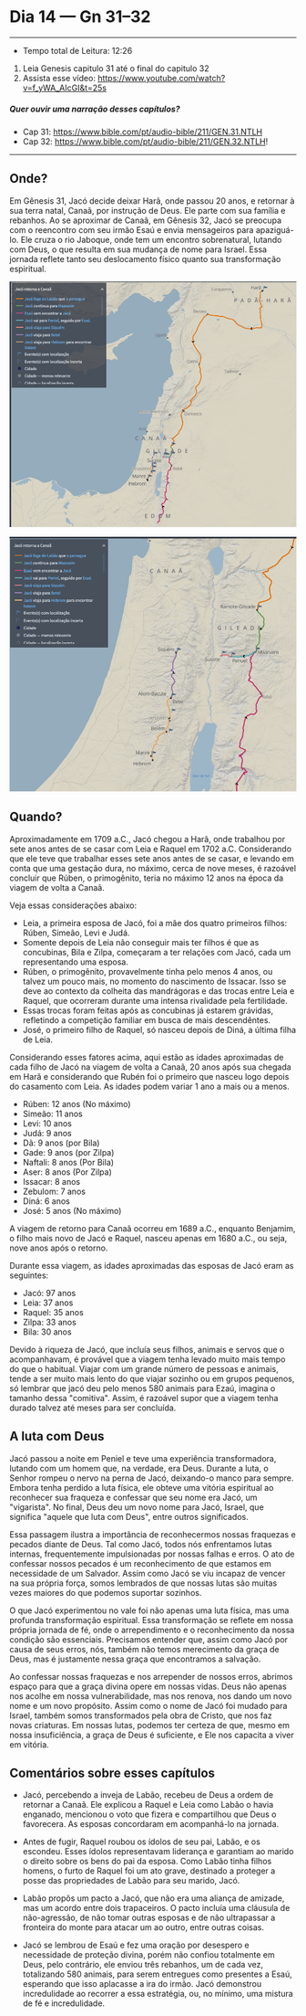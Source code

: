 # Dia 14 — Gn 31–32

--- 

- Tempo total de Leitura: 12:26

1. Leia Genesis capitulo 31 até o final do capitulo 32
2. Assista esse vídeo: https://www.youtube.com/watch?v=f_yWA_AIcGI&t=25s

##### Quer ouvir uma narração desses capítulos?

- Cap 31: https://www.bible.com/pt/audio-bible/211/GEN.31.NTLH
- Cap 32: https://www.bible.com/pt/audio-bible/211/GEN.32.NTLH!

---

## Onde?

Em Gênesis 31, Jacó decide deixar Harã, onde passou 20 anos, e retornar à sua terra natal, Canaã, por instrução de Deus. Ele parte com sua família e rebanhos. Ao se aproximar de Canaã, em Gênesis 32, Jacó se preocupa com o reencontro com seu irmão Esaú e envia mensageiros para apaziguá-lo. Ele cruza o rio Jaboque, onde tem um encontro sobrenatural, lutando com Deus, o que resulta em sua mudança de nome para Israel. Essa jornada reflete tanto seu deslocamento físico quanto sua transformação espiritual.

![img.png](../../images/img_22.png)

![img_1.png](../../images/img_23.png)


## Quando? 

Aproximadamente em 1709 a.C., Jacó chegou a Harã, onde trabalhou por sete anos antes de se casar com Leia e Raquel em 1702 a.C. Considerando que ele teve que trabalhar esses sete anos antes de se casar, e levando em conta que uma gestação dura, no máximo, cerca de nove meses, é razoável concluir que Rúben, o primogênito, teria no máximo 12 anos na época da viagem de volta a Canaã.

Veja essas considerações abaixo:
- Leia, a primeira esposa de Jacó, foi a mãe dos quatro primeiros filhos: Rúben, Simeão, Levi e Judá.
- Somente depois de Leia não conseguir mais ter filhos é que as concubinas, Bila e Zilpa, começaram a ter relações com Jacó, cada um representando uma esposa.
- Rúben, o primogênito, provavelmente tinha pelo menos 4 anos, ou talvez um pouco mais, no momento do nascimento de Issacar. Isso se deve ao contexto da colheita das mandrágoras e das trocas entre Leia e Raquel, que ocorreram durante uma intensa rivalidade pela fertilidade. 
- Essas trocas foram feitas após as concubinas já estarem grávidas, refletindo a competição familiar em busca de mais descendêntes. 
- José, o primeiro filho de Raquel, só nasceu depois de Diná, a última filha de Leia.

Considerando esses fatores acima, aqui estão as idades aproximadas de cada filho de Jacó na viagem de volta a Canaã, 20 anos após sua chegada em Harã e considerando que Rubén foi o primeiro que nasceu logo depois do casamento com Leia. As idades podem variar 1 ano a mais ou a menos.

- Rúben: 12 anos (No máximo)
- Simeão: 11 anos
- Levi: 10 anos
- Judá: 9 anos
- Dã: 9 anos (por Bila)
- Gade: 9 anos (por Zilpa)
- Naftali: 8 anos (Por Bila)
- Aser: 8 anos (Por Zilpa)
- Issacar: 8 anos 
- Zebulom: 7 anos
- Diná: 6 anos
- José: 5 anos (No máximo)

A viagem de retorno para Canaã ocorreu em 1689 a.C., enquanto Benjamim, o filho mais novo de Jacó e Raquel, nasceu apenas em 1680 a.C., ou seja, nove anos após o retorno.

Durante essa viagem, as idades aproximadas das esposas de Jacó eram as seguintes:

- Jacó: 97 anos
- Leia: 37 anos
- Raquel: 35 anos
- Zilpa: 33 anos
- Bila: 30 anos

Devido à riqueza de Jacó, que incluía seus filhos, animais e servos que o acompanhavam, é provável que a viagem tenha levado muito mais tempo do que o habitual. Viajar com um grande número de pessoas e animais, tende a ser muito mais lento do que viajar sozinho ou em grupos pequenos, só lembrar que jacó deu pelo menos 580 animais para Ezaú, imagina o tamanho dessa "comitiva". Assim, é razoável supor que a viagem tenha durado talvez até meses para ser concluída.

## A luta com Deus

Jacó passou a noite em Peniel e teve uma experiência transformadora, lutando com um homem que, na verdade, era Deus. Durante a luta, o Senhor rompeu o nervo na perna de Jacó, deixando-o manco para sempre. Embora tenha perdido a luta física, ele obteve uma vitória espiritual ao reconhecer sua fraqueza e confessar que seu nome era Jacó, um "vigarista". No final, Deus deu um novo nome para Jacó, Israel, que significa "aquele que luta com Deus", entre outros significados.

Essa passagem ilustra a importância de reconhecermos nossas fraquezas e pecados diante de Deus. Tal como Jacó, todos nós enfrentamos lutas internas, frequentemente impulsionadas por nossas falhas e erros. O ato de confessar nossos pecados é um reconhecimento de que estamos em necessidade de um Salvador. Assim como Jacó se viu incapaz de vencer na sua própria força, somos lembrados de que nossas lutas são muitas vezes maiores do que podemos suportar sozinhos.

O que Jacó experimentou no vale foi não apenas uma luta física, mas uma profunda transformação espiritual. Essa transformação se reflete em nossa própria jornada de fé, onde o arrependimento e o reconhecimento da nossa condição são essenciais. Precisamos entender que, assim como Jacó por causa de seus erros, nós, também não temos merecimento da graça de Deus, mas é justamente nessa graça que encontramos a salvação.

Ao confessar nossas fraquezas e nos arrepender de nossos erros, abrimos espaço para que a graça divina opere em nossas vidas. Deus não apenas nos acolhe em nossa vulnerabilidade, mas nos renova, nos dando um novo nome e um novo propósito. Assim como o nome de Jacó foi mudado para Israel, também somos transformados pela obra de Cristo, que nos faz novas criaturas. Em nossas lutas, podemos ter certeza de que, mesmo em nossa insuficiência, a graça de Deus é suficiente, e Ele nos capacita a viver em vitória.


## Comentários sobre esses capítulos

- Jacó, percebendo a inveja de Labão, recebeu de Deus a ordem de retornar a Canaã. Ele explicou a Raquel e Leia como Labão o havia enganado, mencionou o voto que fizera e compartilhou que Deus o favorecera. As esposas concordaram em acompanhá-lo na jornada.


- Antes de fugir, Raquel roubou os ídolos de seu pai, Labão, e os escondeu. Esses ídolos representavam liderança e garantiam ao marido o direito sobre os bens do pai da esposa. Como Labão tinha filhos homens, o furto de Raquel foi um ato grave, destinado a proteger a posse das propriedades de Labão para seu marido, Jacó.


- Labão propôs um pacto a Jacó, que não era uma aliança de amizade, mas um acordo entre dois trapaceiros. O pacto incluía uma cláusula de não-agressão, de não tomar outras esposas e de não ultrapassar a fronteira do monte para atacar um ao outro, entre outras coisas.


- Jacó se lembrou de Esaú e fez uma oração por desespero e necessidade de proteção divina, porém não confiou totalmente em Deus, pelo contrário, ele enviou três rebanhos, um de cada vez, totalizando 580 animais, para serem entregues como presentes a Esaú, esperando que isso aplacasse a ira do irmão. Jacó demonstrou incredulidade ao recorrer a essa estratégia, ou, no mínimo, uma mistura de fé e incredulidade.